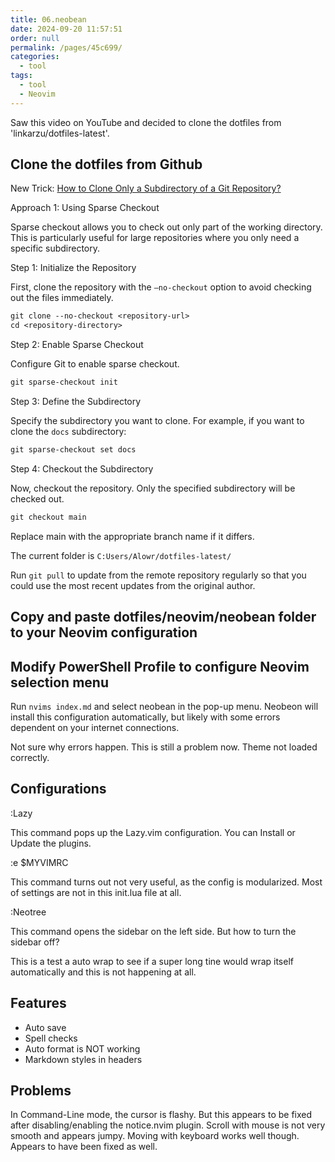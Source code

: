 ```yaml
---
title: 06.neobean
date: 2024-09-20 11:57:51
order: null
permalink: /pages/45c699/
categories: 
  - tool
tags: 
  - tool
  - Neovim
---
```


Saw this video on YouTube and decided to clone the dotfiles from 'linkarzu/dotfiles-latest'.

## Clone the dotfiles from Github

New Trick: [How to Clone Only a Subdirectory of a Git Repository?](https://www.geeksforgeeks.org/how-to-clone-only-a-subdirectory-of-a-git-repository/)

Approach 1: Using Sparse Checkout

Sparse checkout allows you to check out only part of the working directory. This is particularly useful for large repositories where you only need a specific subdirectory.

Step 1: Initialize the Repository

First, clone the repository with the `–no-checkout` option to avoid checking out the files immediately.

```ps
git clone --no-checkout <repository-url>
cd <repository-directory>
```

Step 2: Enable Sparse Checkout

Configure Git to enable sparse checkout.

```ps
git sparse-checkout init
```

Step 3: Define the Subdirectory

Specify the subdirectory you want to clone. For example, if you want to clone the `docs` subdirectory:

```ps
git sparse-checkout set docs

```

Step 4: Checkout the Subdirectory

Now, checkout the repository. Only the specified subdirectory will be checked out.

```ps
git checkout main
```

Replace main with the appropriate branch name if it differs.

The current folder is `C:Users/Alowr/dotfiles-latest/`

Run `git pull` to update from the remote repository regularly so that you could use the most recent updates from the original author.

## Copy and paste dotfiles/neovim/neobean folder to your Neovim configuration


## Modify PowerShell Profile to configure Neovim selection menu

Run `nvims index.md` and select neobean in the pop-up menu. Neobeon will install this configuration automatically, but likely with some errors dependent on your internet connections.

Not sure why errors happen. This is still a problem now. Theme not loaded correctly. 


## Configurations

:Lazy

This command pops up the Lazy.vim configuration. You can Install or Update the
plugins.

:e $MYVIMRC

This command turns out not very useful, as the config is modularized. Most of
settings are not in this init.lua file at all.

:Neotree

This command opens the sidebar on the left side. But how to turn the sidebar
off?

This is a test a auto wrap to see if a super long tine would wrap itself automatically and this is not happening at all.

## Features

- Auto save
- Spell checks
- Auto format is NOT working
- Markdown styles in headers

## Problems

In Command-Line mode, the cursor is flashy. But this appears to be fixed after disabling/enabling the notice.nvim plugin.
Scroll with mouse is not very smooth and appears jumpy. Moving with keyboard works well though. Appears to have been fixed as well.
